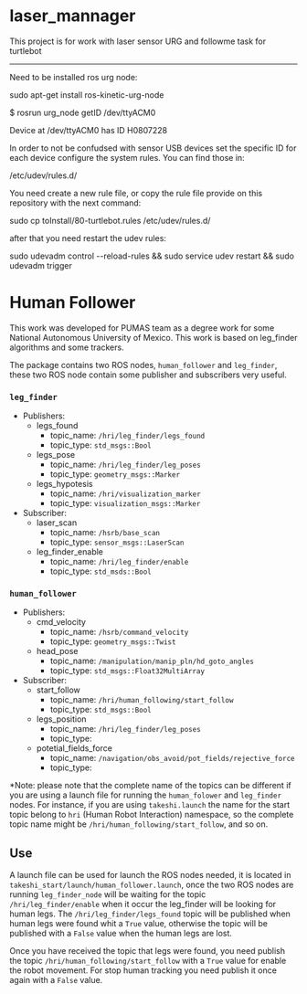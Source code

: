 # laser_mannager

This project is for work with laser sensor URG and followme task for turtlebot

-------------------------------

Need to be installed ros urg node:

sudo apt-get install ros-kinetic-urg-node

$ rosrun urg_node getID /dev/ttyACM0

Device at /dev/ttyACM0 has ID H0807228

In order to not be confudsed with sensor USB devices set the specific ID for each device configure the system rules. You can find those in:

/etc/udev/rules.d/

You need create a new rule file, or copy the rule file provide on this repository with the next command:

sudo cp toInstall/80-turtlebot.rules /etc/udev/rules.d/


after that you need restart the udev rules:

sudo udevadm control --reload-rules && sudo service udev restart && sudo udevadm trigger


# Human Follower

This work was developed for PUMAS team as a degree work for some National Autonomous University of Mexico. This work is based on leg_finder algorithms and some trackers.

The package contains two ROS nodes, `human_follower` and `leg_finder`, these two ROS node contain some publisher and subscribers very useful.  

### `leg_finder`
 - Publishers:
	 - legs_found
		 - topic_name: `/hri/leg_finder/legs_found`
		 - topic_type: `std_msgs::Bool`
	 - legs_pose
		 - topic_name:  `/hri/leg_finder/leg_poses`
		 - topic_type:  `geometry_msgs::Marker`
	 - legs_hypotesis
		 - topic_name: `/hri/visualization_marker`
		 - topic_type:  `visualization_msgs::Marker`
 - Subscriber:
	 - laser_scan
		 - topic_name:  `/hsrb/base_scan`
		 - topic_type:   `sensor_msgs::LaserScan`
	 - leg_finder_enable
		 - topic_name: `/hri/leg_finder/enable`
		 - topic_type: `std_msds::Bool`


### `human_follower`
 - Publishers:
	 - cmd_velocity
		 - topic_name: `/hsrb/command_velocity`
		 - topic_type: `geometry_msgs::Twist`
	 - head_pose
		 - topic_name: `/manipulation/manip_pln/hd_goto_angles`
		 - topic_type:  `std_msgs::Float32MultiArray`
 - Subscriber:
	 - start_follow 
		 - topic_name: `/hri/human_following/start_follow`
		 - topic_type:  `std_msgs::Bool`
	 - legs_position
		 - topic_name: `/hri/leg_finder/leg_poses`
		 - topic_type: 
	 - potetial_fields_force
		 - topic_name: `/navigation/obs_avoid/pot_fields/rejective_force`
		 - topic_type:

*Note: please note that the complete name of the topics can be different if you are using a launch file for running the `human_folower` and `leg_finder` nodes. For instance, if you are using `takeshi.launch` the name for the start topic belong to `hri` (Human Robot Interaction) namespace, so the complete topic name might be  `/hri/human_following/start_follow`, and so on.



## Use
A launch file can be used for launch the ROS nodes needed, it is located in `takeshi_start/launch/human_follower.launch`, once the two ROS nodes are running `leg_finder_node` will be waiting for the topic `/hri/leg_finder/enable` when it occur  the leg_finder will be looking for human legs. The `/hri/leg_finder/legs_found` topic will be published when human legs were found whit a `True` value, otherwise the topic will be published with a `False` value when the human legs are lost.

Once you have received the topic that legs were found, you need publish the topic `/hri/human_following/start_follow` with a `True` value for enable the robot movement. For stop human tracking you need publish it once again with a `False` value.
